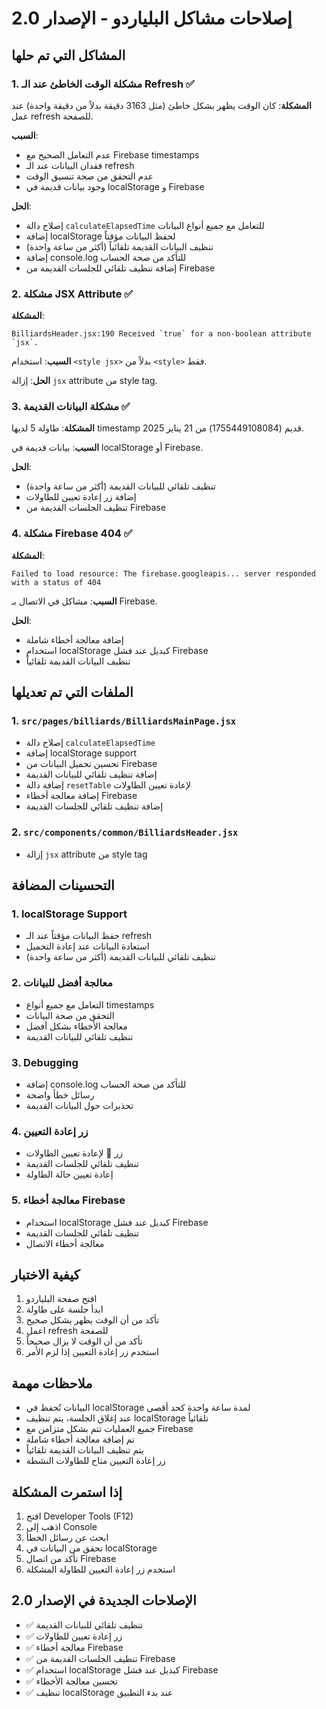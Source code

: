 # إصلاحات مشاكل البلياردو - الإصدار 2.0

## المشاكل التي تم حلها

### 1. مشكلة الوقت الخاطئ عند الـ Refresh ✅
**المشكلة**: كان الوقت يظهر بشكل خاطئ (مثل 3163 دقيقة بدلاً من دقيقة واحدة) عند عمل refresh للصفحة.

**السبب**: 
- عدم التعامل الصحيح مع Firebase timestamps
- فقدان البيانات عند الـ refresh
- عدم التحقق من صحة تنسيق الوقت
- وجود بيانات قديمة في localStorage و Firebase

**الحل**:
- إصلاح دالة `calculateElapsedTime` للتعامل مع جميع أنواع البيانات
- إضافة localStorage لحفظ البيانات مؤقتاً
- تنظيف البيانات القديمة تلقائياً (أكثر من ساعة واحدة)
- إضافة console.log للتأكد من صحة الحساب
- إضافة تنظيف تلقائي للجلسات القديمة من Firebase

### 2. مشكلة JSX Attribute ✅
**المشكلة**: 
```
BilliardsHeader.jsx:190 Received `true` for a non-boolean attribute `jsx`.
```

**السبب**: استخدام `<style jsx>` بدلاً من `<style>` فقط.

**الحل**: إزالة `jsx` attribute من style tag.

### 3. مشكلة البيانات القديمة ✅
**المشكلة**: طاولة 5 لديها timestamp قديم (1755449108084) من 21 يناير 2025.

**السبب**: بيانات قديمة في localStorage أو Firebase.

**الحل**: 
- تنظيف تلقائي للبيانات القديمة (أكثر من ساعة واحدة)
- إضافة زر إعادة تعيين للطاولات
- تنظيف الجلسات القديمة من Firebase

### 4. مشكلة Firebase 404 ✅
**المشكلة**: 
```
Failed to load resource: The firebase.googleapis... server responded with a status of 404
```

**السبب**: مشاكل في الاتصال بـ Firebase.

**الحل**: 
- إضافة معالجة أخطاء شاملة
- استخدام localStorage كبديل عند فشل Firebase
- تنظيف البيانات القديمة تلقائياً

## الملفات التي تم تعديلها

### 1. `src/pages/billiards/BilliardsMainPage.jsx`
- إصلاح دالة `calculateElapsedTime`
- إضافة localStorage support
- تحسين تحميل البيانات من Firebase
- إضافة تنظيف تلقائي للبيانات القديمة
- إضافة دالة `resetTable` لإعادة تعيين الطاولات
- إضافة معالجة أخطاء Firebase
- إضافة تنظيف تلقائي للجلسات القديمة

### 2. `src/components/common/BilliardsHeader.jsx`
- إزالة `jsx` attribute من style tag

## التحسينات المضافة

### 1. localStorage Support
- حفظ البيانات مؤقتاً عند الـ refresh
- استعادة البيانات عند إعادة التحميل
- تنظيف تلقائي للبيانات القديمة (أكثر من ساعة واحدة)

### 2. معالجة أفضل للبيانات
- التعامل مع جميع أنواع timestamps
- التحقق من صحة البيانات
- معالجة الأخطاء بشكل أفضل
- تنظيف تلقائي للبيانات القديمة

### 3. Debugging
- إضافة console.log للتأكد من صحة الحساب
- رسائل خطأ واضحة
- تحذيرات حول البيانات القديمة

### 4. زر إعادة التعيين
- زر 🔄 لإعادة تعيين الطاولات
- تنظيف تلقائي للجلسات القديمة
- إعادة تعيين حالة الطاولة

### 5. معالجة أخطاء Firebase
- استخدام localStorage كبديل عند فشل Firebase
- تنظيف تلقائي للجلسات القديمة
- معالجة أخطاء الاتصال

## كيفية الاختبار

1. افتح صفحة البلياردو
2. ابدأ جلسة على طاولة
3. تأكد من أن الوقت يظهر بشكل صحيح
4. اعمل refresh للصفحة
5. تأكد من أن الوقت لا يزال صحيحاً
6. استخدم زر إعادة التعيين إذا لزم الأمر

## ملاحظات مهمة

- البيانات تُحفظ في localStorage لمدة ساعة واحدة كحد أقصى
- عند إغلاق الجلسة، يتم تنظيف localStorage تلقائياً
- جميع العمليات تتم بشكل متزامن مع Firebase
- تم إضافة معالجة أخطاء شاملة
- يتم تنظيف البيانات القديمة تلقائياً
- زر إعادة التعيين متاح للطاولات النشطة

## إذا استمرت المشكلة

1. افتح Developer Tools (F12)
2. اذهب إلى Console
3. ابحث عن رسائل الخطأ
4. تحقق من البيانات في localStorage
5. تأكد من اتصال Firebase
6. استخدم زر إعادة التعيين للطاولة المشكلة

## الإصلاحات الجديدة في الإصدار 2.0

- ✅ تنظيف تلقائي للبيانات القديمة
- ✅ زر إعادة تعيين للطاولات
- ✅ معالجة أخطاء Firebase
- ✅ تنظيف الجلسات القديمة من Firebase
- ✅ استخدام localStorage كبديل عند فشل Firebase
- ✅ تحسين معالجة الأخطاء
- ✅ تنظيف localStorage عند بدء التطبيق

